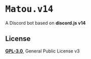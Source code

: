 # <samp>Matou.v14</samp>
A Discord bot based on **discord.js v14**

## License
[**GPL-3.0**](./LICENSE), General Public License v3
